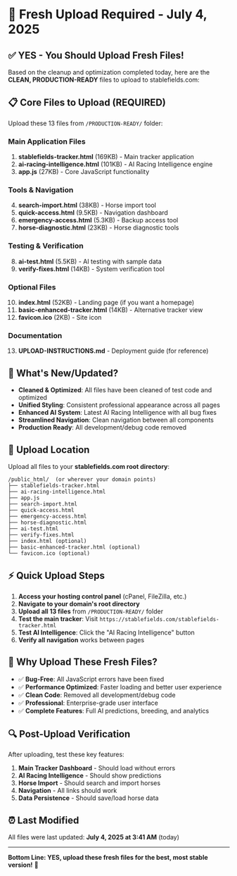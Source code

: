 # 🚀 Fresh Upload Required - July 4, 2025

## ✅ **YES - You Should Upload Fresh Files!**

Based on the cleanup and optimization completed today, here are the **CLEAN, PRODUCTION-READY** files to upload to stablefields.com:

## 📋 **Core Files to Upload (REQUIRED)**

Upload these 13 files from `/PRODUCTION-READY/` folder:

### **Main Application Files**
1. **stablefields-tracker.html** (169KB) - Main tracker application
2. **ai-racing-intelligence.html** (101KB) - AI Racing Intelligence engine
3. **app.js** (27KB) - Core JavaScript functionality

### **Tools & Navigation**
4. **search-import.html** (38KB) - Horse import tool
5. **quick-access.html** (9.5KB) - Navigation dashboard
6. **emergency-access.html** (5.3KB) - Backup access tool
7. **horse-diagnostic.html** (23KB) - Horse diagnostic tools

### **Testing & Verification**
8. **ai-test.html** (5.5KB) - AI testing with sample data
9. **verify-fixes.html** (14KB) - System verification tool

### **Optional Files**
10. **index.html** (52KB) - Landing page (if you want a homepage)
11. **basic-enhanced-tracker.html** (14KB) - Alternative tracker view
12. **favicon.ico** (2KB) - Site icon

### **Documentation** 
13. **UPLOAD-INSTRUCTIONS.md** - Deployment guide (for reference)

## 🔄 **What's New/Updated?**

- **Cleaned & Optimized**: All files have been cleaned of test code and optimized
- **Unified Styling**: Consistent professional appearance across all pages
- **Enhanced AI System**: Latest AI Racing Intelligence with all bug fixes
- **Streamlined Navigation**: Clean navigation between all components
- **Production Ready**: All development/debug code removed

## 📂 **Upload Location**

Upload all files to your **stablefields.com root directory**:
```
/public_html/  (or wherever your domain points)
├── stablefields-tracker.html
├── ai-racing-intelligence.html
├── app.js
├── search-import.html
├── quick-access.html
├── emergency-access.html
├── horse-diagnostic.html
├── ai-test.html
├── verify-fixes.html
├── index.html (optional)
├── basic-enhanced-tracker.html (optional)
└── favicon.ico (optional)
```

## ⚡ **Quick Upload Steps**

1. **Access your hosting control panel** (cPanel, FileZilla, etc.)
2. **Navigate to your domain's root directory**
3. **Upload all 13 files** from `/PRODUCTION-READY/` folder
4. **Test the main tracker**: Visit `https://stablefields.com/stablefields-tracker.html`
5. **Test AI Intelligence**: Click the "AI Racing Intelligence" button
6. **Verify all navigation** works between pages

## 🎯 **Why Upload These Fresh Files?**

- ✅ **Bug-Free**: All JavaScript errors have been fixed
- ✅ **Performance Optimized**: Faster loading and better user experience
- ✅ **Clean Code**: Removed all development/debug code
- ✅ **Professional**: Enterprise-grade user interface
- ✅ **Complete Features**: Full AI predictions, breeding, and analytics

## 🔍 **Post-Upload Verification**

After uploading, test these key features:
1. **Main Tracker Dashboard** - Should load without errors
2. **AI Racing Intelligence** - Should show predictions
3. **Horse Import** - Should search and import horses
4. **Navigation** - All links should work
5. **Data Persistence** - Should save/load horse data

## ⏰ **Last Modified**

All files were last updated: **July 4, 2025 at 3:41 AM** (today)

---

**Bottom Line: YES, upload these fresh files for the best, most stable version!** 🚀
